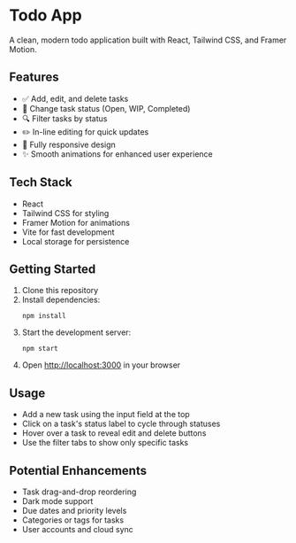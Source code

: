 # Todo App

A clean, modern todo application built with React, Tailwind CSS, and Framer Motion.

## Features

- ✅ Add, edit, and delete tasks
- 🔄 Change task status (Open, WIP, Completed)
- 🔍 Filter tasks by status
- ✏️ In-line editing for quick updates
- 📱 Fully responsive design
- ✨ Smooth animations for enhanced user experience

## Tech Stack

- React
- Tailwind CSS for styling
- Framer Motion for animations
- Vite for fast development
- Local storage for persistence

## Getting Started

1. Clone this repository
2. Install dependencies:
   ```
   npm install
   ```
3. Start the development server:
   ```
   npm start
   ```
4. Open [http://localhost:3000](http://localhost:3000) in your browser

## Usage

- Add a new task using the input field at the top
- Click on a task's status label to cycle through statuses
- Hover over a task to reveal edit and delete buttons
- Use the filter tabs to show only specific tasks

## Potential Enhancements

- Task drag-and-drop reordering
- Dark mode support
- Due dates and priority levels
- Categories or tags for tasks
- User accounts and cloud sync